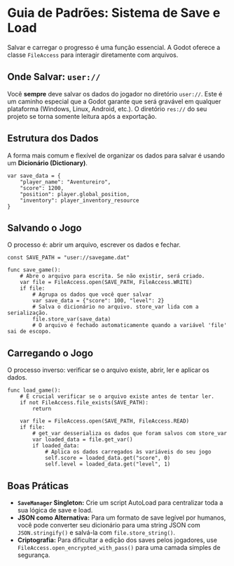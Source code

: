 # Guia de Padrões: Sistema de Save e Load

Salvar e carregar o progresso é uma função essencial. A Godot oferece a classe `FileAccess` para interagir diretamente com arquivos.

## Onde Salvar: `user://`

Você **sempre** deve salvar os dados do jogador no diretório `user://`. Este é um caminho especial que a Godot garante que será gravável em qualquer plataforma (Windows, Linux, Android, etc.). O diretório `res://` do seu projeto se torna somente leitura após a exportação.

## Estrutura dos Dados

A forma mais comum e flexível de organizar os dados para salvar é usando um **Dicionário (Dictionary)**.

```gdscript
var save_data = {
    "player_name": "Aventureiro",
    "score": 1200,
    "position": player.global_position,
    "inventory": player_inventory_resource
}
```

## Salvando o Jogo

O processo é: abrir um arquivo, escrever os dados e fechar.

```gdscript
const SAVE_PATH = "user://savegame.dat"

func save_game():
    # Abre o arquivo para escrita. Se não existir, será criado.
    var file = FileAccess.open(SAVE_PATH, FileAccess.WRITE)
    if file:
        # Agrupa os dados que você quer salvar
        var save_data = {"score": 100, "level": 2}
        # Salva o dicionário no arquivo. store_var lida com a serialização.
        file.store_var(save_data)
        # O arquivo é fechado automaticamente quando a variável 'file' sai de escopo.
```

## Carregando o Jogo

O processo inverso: verificar se o arquivo existe, abrir, ler e aplicar os dados.

```gdscript
func load_game():
    # É crucial verificar se o arquivo existe antes de tentar ler.
    if not FileAccess.file_exists(SAVE_PATH):
        return

    var file = FileAccess.open(SAVE_PATH, FileAccess.READ)
    if file:
        # get_var desserializa os dados que foram salvos com store_var
        var loaded_data = file.get_var()
        if loaded_data:
            # Aplica os dados carregados às variáveis do seu jogo
            self.score = loaded_data.get("score", 0)
            self.level = loaded_data.get("level", 1)
```

## Boas Práticas

*   **`SaveManager` Singleton:** Crie um script AutoLoad para centralizar toda a sua lógica de save e load.
*   **JSON como Alternativa:** Para um formato de save legível por humanos, você pode converter seu dicionário para uma string JSON com `JSON.stringify()` e salvá-la com `file.store_string()`.
*   **Criptografia:** Para dificultar a edição dos saves pelos jogadores, use `FileAccess.open_encrypted_with_pass()` para uma camada simples de segurança.
